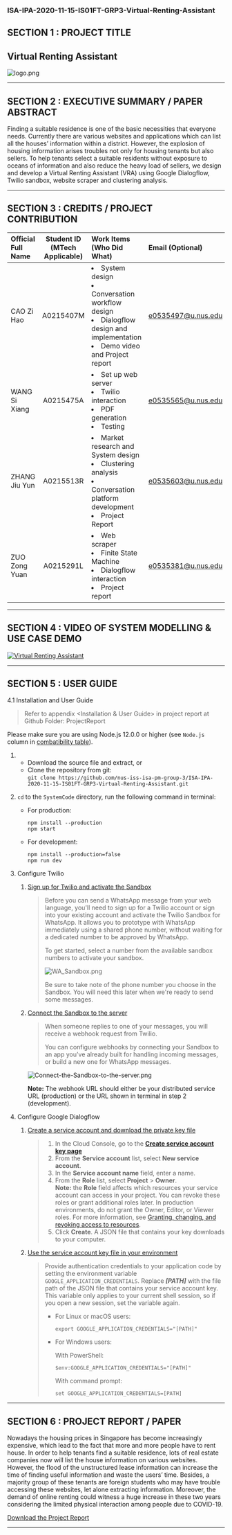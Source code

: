 ﻿### ISA-IPA-2020-11-15-IS01FT-GRP3-Virtual-Renting-Assistant
## SECTION 1 : PROJECT TITLE
## Virtual Renting Assistant

![logo.png](Miscellaneous/logo.png)

---

## SECTION 2 : EXECUTIVE SUMMARY / PAPER ABSTRACT

Finding a suitable residence is one of the basic necessities that everyone needs. Currently there are various websites and applications which can list all the houses’ information within a district. However, the explosion of housing information arises troubles not only for housing tenants but also sellers. To help tenants select a suitable residents without exposure to oceans of information and also reduce the heavy load of sellers, we design and develop a Virtual Renting Assistant (VRA) using Google Dialogflow, Twilio sandbox, website scraper and clustering analysis.

---

## SECTION 3 : CREDITS / PROJECT CONTRIBUTION

| Official Full Name  | Student ID (MTech Applicable)  | Work Items (Who Did What) | Email (Optional) |
| :------------ |:---------------:| :-----| :-----|
| CAO Zi Hao | A0215407M | <li>System design</li><li>Conversation workflow design</li><li>Dialogflow design and implementation</li><li>Demo video and Project report</li> | e0535497@u.nus.edu |
| WANG Si Xiang | A0215475A | <li>Set up web server</li><li>Twilio interaction</li><li>PDF generation</li><li>Testing</li> | e0535565@u.nus.edu |
| ZHANG Jiu Yun | A0215513R | <li>Market research and System design</li><li>Clustering analysis</li><li>Conversation platform development</li><li>Project Report</li> | e0535603@u.nus.edu |
| ZUO Zong Yuan | A0215291L | <li>Web scraper</li><li>Finite State Machine</li><li>Dialogflow interaction</li><li>Project report</li> | e0535381@u.nus.edu |

---

## SECTION 4 : VIDEO OF SYSTEM MODELLING & USE CASE DEMO

[![Virtual Renting Assistant](Miscellaneous/video-thumbnail.png)](https://nus-iss-isa-pm-group-3.github.io/ISA-IPA-2020-11-15-IS01FT-GRP3-Rent-Bot/Video/VirtualRentingAssistant.mp4)

---

## SECTION 5 : USER GUIDE
4.1 Installation and User Guide 

> Refer to appendix <Installation & User Guide> in project report at Github Folder: ProjectReport

Please make sure you are using Node.js 12.0.0 or higher (see `Node.js` column in [combatibility table](https://developer.mozilla.org/en-US/docs/Web/JavaScript/Reference/Global_Objects/Object/fromEntries#Browser_compatibility)).

1. - Download the source file and extract, or
   - Clone the repository from git:  
    `git clone https://github.com/nus-iss-isa-pm-group-3/ISA-IPA-2020-11-15-IS01FT-GRP3-Virtual-Renting-Assistant.git`
2. `cd` to the `SystemCode` directory, run the following command in terminal:
   - For production:  
     ```
     npm install --production
     npm start
     ```
   - For development:  
     ```
     npm install --production=false
     npm run dev
     ```
3. Configure Twilio
   1. [Sign up for Twilio and activate the Sandbox](https://www.twilio.com/docs/whatsapp/quickstart/node?code-sample=code-send-a-message-with-whatsapp-and-nodejs&code-language=Node.js&code-sdk-version=3.x#sign-up-for-twilio-and-activate-the-sandbox)
      > Before you can send a WhatsApp message from your web language, you'll need to sign up for a Twilio account or sign into your existing account and activate the Twilio Sandbox for WhatsApp. It allows you to prototype with WhatsApp immediately using a shared phone number, without waiting for a dedicated number to be approved by WhatsApp.
      >
      > To get started, select a number from the available sandbox numbers to activate your sandbox.
      >
      > ![WA_Sandbox.png](https://twilio-cms-prod.s3.amazonaws.com/images/WA_Sandbox.width-800.png)
      >
      > Be sure to take note of the phone number you choose in the Sandbox. You will need this later when we're ready to send some messages.
   2. [Connect the Sandbox to the server](https://www.twilio.com/docs/whatsapp/quickstart/node?code-sample=code-send-a-message-with-whatsapp-and-nodejs&code-language=Node.js&code-sdk-version=3.x#receive-and-reply-to-messages-from-whatsapp)
      > When someone replies to one of your messages, you will receive a webhook request from Twilio.
      >
      > You can configure webhooks by connecting your Sandbox to an app you've already built for handling incoming messages, or build a new one for WhatsApp messages.

      ![Connect-the-Sandbox-to-the-server.png](Miscellaneous/Connect-the-Sandbox-to-the-server.png)

      **Note:** The webhook URL should either be your distributed service URL (production) or the URL shown in terminal in step 2 (development).

4. Configure Google Dialogflow
   1. [Create a service account and download the private key file](https://cloud.google.com/dialogflow/es/docs/quick/setup#sa-create)
      > 1. In the Cloud Console, go to the [**Create service account key page**](https://console.cloud.google.com/apis/credentials/serviceaccountkey?_ga=2.241623360.396268985.1605697299-976439073.1602031984&project=rentagent-wuvr&folder&organizationId)
      > 2. From the **Service account** list, select **New service account**.
      > 3. In the **Service account name** field, enter a name.
      > 4. From the **Role** list, select **Project** > **Owner**.  
         **Note:** the **Role** field affects which resources your service account can access in your project. You can revoke these roles or grant additional roles later. In production environments, do not grant the Owner, Editor, or Viewer roles. For more information, see [Granting, changing, and revoking access to resources](https://cloud.google.com/iam/docs/granting-changing-revoking-access).
      > 5. Click **Create**. A JSON file that contains your key downloads to your computer.
   2. [Use the service account key file in your environment](https://cloud.google.com/dialogflow/es/docs/quick/setup#auth-env)  
      > Provide authentication credentials to your application code by setting the environment variable `GOOGLE_APPLICATION_CREDENTIALS`. Replace ***[PATH]*** with the file path of the JSON file that contains your service account key. This variable only applies to your current shell session, so if you open a new session, set the variable again.
      > - For Linux or macOS users:
      >   ```
      >   export GOOGLE_APPLICATION_CREDENTIALS="[PATH]"
      >   ```
      > - For Windows users:
      >
      >   With PowerShell:
      >   ```
      >   $env:GOOGLE_APPLICATION_CREDENTIALS="[PATH]"
      >   ```
      >   With command prompt:
      >   ```
      >   set GOOGLE_APPLICATION_CREDENTIALS=[PATH]
      >   ```

---

## SECTION 6 : PROJECT REPORT / PAPER
Nowadays the housing prices in Singapore has become increasingly expensive, which lead to the fact that more and more people have to rent house. In order to help tenants find a suitable residence, lots of real estate companies now will list the house information on various websites. However, the flood of the unstructured lease information can increase the time of finding useful information and waste the users’ time. Besides, a majority group of these tenants are foreign students who may have trouble accessing these websites, let alone extracting information. Moreover, the demand of online renting could witness a huge increase in these two years considering the limited physical interaction among people due to COVID-19.  

[Download the Project Report](ProjectReport/IPA%20report.pdf)

---
